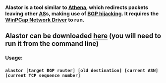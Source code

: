 ### Alastor is a tool similar to [Athena](https://github.com/jptr218/athena), which redirects packets leaving other [AS](https://en.wikipedia.org/wiki/Autonomous_system_%28Internet%29)s, making use of [BGP hijacking](https://en.wikipedia.org/wiki/BGP_hijacking). It requires the [WinPCap Network Driver](https://www.winpcap.org/default.htm) to run.
## Alastor can be downloaded [here](https://github.com/jptr218/alastor/raw/main/alastor.exe) (you will need to run it from the command line)
### Usage:

### `alastor [target BGP router] [old destination] [current ASN] [current TCP sequence number]`
